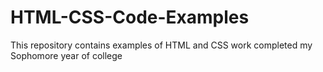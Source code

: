 # HTML-CSS-Code-Examples

This repository contains examples of HTML and CSS work completed my Sophomore year of college
